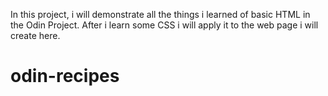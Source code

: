 In this project, i will demonstrate all the things i learned of basic HTML in the Odin Project.
After i learn some CSS i will apply it to the web page i will create here.
# odin-recipes